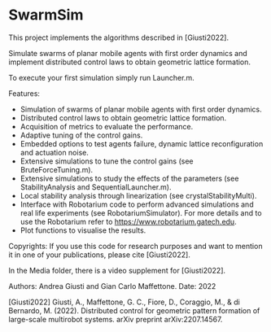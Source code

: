 # SwarmSim

This project implements the algorithms described in [Giusti2022].

Simulate swarms of planar mobile agents with first order dynamics and implement distributed control laws to obtain geometric lattice formation.

To execute your first simulation simply run Launcher.m.

Features:
  - Simulation of swarms of planar mobile agents with first order dynamics.
  - Distributed control laws to obtain geometric lattice formation.
  - Acquisition of metrics to evaluate the performance.
  - Adaptive tuning of the control gains.
  - Embedded options to test agents failure, dynamic lattice reconfiguration and actuation noise.
  - Extensive simulations to tune the control gains (see BruteForceTuning.m).
  - Extensive simulations to study the effects of the parameters (see StabilityAnalysis and SequentialLauncher.m).
  - Local stability analysis through linearization (see crystalStabilityMulti).
  - Interface with Robotarium code to perform advanced simulations and real life experiments (see RobotariumSimulator). 
    For more details and to use the Robotarium refer to https://www.robotarium.gatech.edu.
  - Plot functions to visualise the results.

Copyrights: If you use this code for research purposes and want to mention it in one of your publications, please cite [Giusti2022].

In the Media folder, there is a video supplement for [Giusti2022].

Authors: Andrea Giusti and Gian Carlo Maffettone.
Date: 2022

[Giusti2022] Giusti, A., Maffettone, G. C., Fiore, D., Coraggio, M., & di Bernardo, M. (2022). Distributed control for geometric pattern formation of large-scale multirobot systems. arXiv preprint arXiv:2207.14567.
